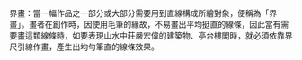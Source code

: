 界畫：當一幅作品之一部分或大部分需要用到直線構成所繪對象，便稱為「界畫」。畫者在創作時，因使用毛筆的緣故，不易畫出平均挺直的線條，因此當有需要畫這類線條時，如要表現山水中莊嚴宏偉的建築物、亭台樓閣時，就必須依靠界尺引線作畫，產生出均勻筆直的線條效果。